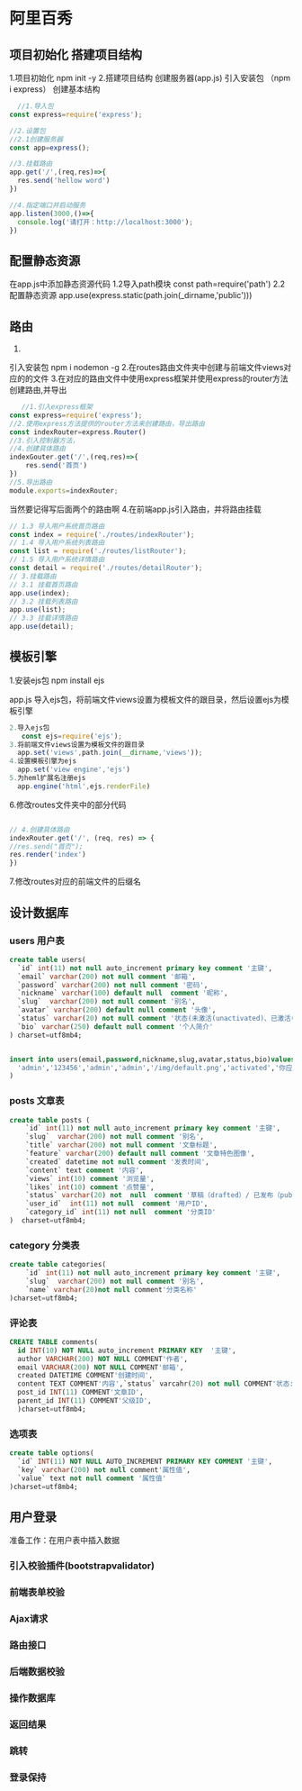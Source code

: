 # 阿里百秀

## 项目初始化 搭建项目结构
1.项目初始化
  npm init -y
2.搭建项目结构
  创建服务器(app.js)
  引入安装包 （npm i express）
  创建基本结构

```js
  //1.导入包
const express=require('express');

//2.设置包
//2.1创建服务器
const app=express();

//3.挂载路由
app.get('/',(req,res)=>{
  res.send('hellow word')
})

//4.指定端口并启动服务
app.listen(3000,()=>{
  console.log('请打开：http://localhost:3000');
})
  ```

## 配置静态资源

   在app.js中添加静态资源代码
   1.2导入path模块
   const path=require('path')
   2.2配置静态资源
   app.use(express.static(path.join(_dirname,'public')))

## 路由

   1.
   引入安装包
   npm i nodemon -g
   2.在routes路由文件夹中创建与前端文件views对应的的文件
   3.在对应的路由文件中使用express框架并使用express的router方法创建路由,并导出

```js
   //1.引入express框架
const express=require('express');
//2.使用express方法提供的router方法来创建路由，导出路由
const indexRouter=express.Router()
//3.引入控制器方法，
//4.创建具体路由
indexGouter.get('/',(req,res)=>{
    res.send('首页')
})
//5.导出路由
module.exports=indexRouter;
```

当然要记得写后面两个的路由啊
4.在前端app.js引入路由，并将路由挂载

```js
// 1.3 导入用户系统首页路由
const index = require('./routes/indexRouter');
// 1.4 导入用户系统列表路由
const list = require('./routes/listRouter');
// 1.5 导入用户系统详情路由
const detail = require('./routes/detailRouter');
// 3.挂载路由
// 3.1 挂载首页路由
app.use(index);
// 3.2 挂载列表路由
app.use(list);
// 3.3 挂载详情路由
app.use(detail);

```


## 模板引擎

1.安装ejs包
  npm install ejs

app.js 导入ejs包，将前端文件views设置为模板文件的跟目录，然后设置ejs为模板引擎



```js
2.导入ejs包
   const ejs=require('ejs');
3.将前端文件views设置为模板文件的跟目录
  app.set('views',path.join(__dirname,'views'));
4.设置模板引擎为ejs
  app.set('view engine','ejs')
5.为heml扩展名注册ejs
  app.engine('html',ejs.renderFile)
```  

6.修改routes文件夹中的部分代码

```js

// 4.创建具体路由
indexRouter.get('/', (req, res) => {
//res.send("首页");
res.render('index')
})

```

7.修改routes对应的前端文件的后缀名


## 设计数据库

### users 用户表

```sql
create table users(
  `id` int(11) not null auto_increment primary key comment '主键',
  `email` varchar(200) not null comment '邮箱',
  `password` varchar(200) not null comment '密码',
  `nickname` varchar(100) default null  comment '昵称',
  `slug`  varchar(200) not null comment '别名',
  `avatar` varchar(200) default null comment '头像',
  `status` varchar(20) not null comment '状态(未激活(unactivated)、已激活(activated)、无权限(forbidden)、禁用(trashed))',
  `bio` varchar(250) default null comment '个人简介'
) charset=utf8mb4;


insert into users(email,password,nickname,slug,avatar,status,bio)values(
  'admin','123456','admin','admin','/img/default.png','activated','你应该相信你拥有一颗岩石般的心脏'
)

```

### posts 文章表

```sql
create table posts (
    `id` int(11) not null auto_increment primary key comment '主键',
    `slug`  varchar(200) not null comment '别名',
    `title` varchar(200) not null comment '文章标题',
    `feature` varchar(200) default null comment '文章特色图像',
    `created` datetime not null comment '发表时间',
    `content` text comment '内容',
    `views` int(10) comment '浏览量',
    `likes` int(10) comment '点赞量',
    `status` varchar(20) not  null  comment '草稿（drafted）/ 已发布（published）/ 回收站（trashed）',
    `user_id`  int(11) not null  comment '用户ID',
    `category_id` int(11) not null  comment '分类ID'
)  charset=utf8mb4;
```

### category  分类表

```sql
create table categories(
    `id` int(11) not null auto_increment primary key comment '主键',
    `slug`  varchar(200) not null comment '别名',
    `name` varchar(20)not null comment'分类名称'
)charset=utf8mb4;
```

### 评论表

```sql
CREATE TABLE comments(
  id INT(10) NOT NULL auto_increment PRIMARY KEY  '主键',
  author VARCHAR(200) NOT NULL COMMENT'作者',
  email VARCHAR(200) NOT NULL COMMENT'邮箱',
  created DATETIME COMMENT'创建时间',
  content TEXT COMMENT'内容',`status` varcahr(20) not null COMMENT'状态:待审核（held）/ 准许（approved）/ 拒绝（rejected）/ 回收站（trashed）',
  post_id INT(11) COMMENT'文章ID',
  parent_id INT(11) COMMENT'父级ID',
  )charset=utf8mb4;
```

### 选项表

```sql
create table options(
  `id` INT(11) NOT NULL AUTO_INCREMENT PRIMARY KEY COMMENT '主键',
  `key` varchar(200) not null comment'属性值',
  `value` text not null comment '属性值'
)charset=utf8mb4;
```

## 用户登录

准备工作：在用户表中插入数据

### 引入校验插件(bootstrapvalidator)

### 前端表单校验

### Ajax请求

### 路由接口

### 后端数据校验

### 操作数据库

### 返回结果





### 跳转

### 登录保持







